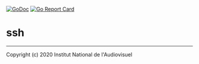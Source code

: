 [![GoDoc](https://godoc.org/github.com/arnumina/ssh?status.svg)](https://godoc.org/github.com/arnumina/ssh)
[![Go Report Card](https://goreportcard.com/badge/github.com/arnumina/ssh)](https://goreportcard.com/report/github.com/arnumina/ssh)

# ssh

---
Copyright (c) 2020 Institut National de l'Audiovisuel

